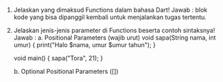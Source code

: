 1. Jelaskan yang dimaksud Functions dalam bahasa Dart!
    Jawab : blok kode yang bisa dipanggil kembali untuk menjalankan tugas tertentu.

2. Jelaskan jenis-jenis parameter di Functions beserta contoh sintaksnya!
    Jawab :
    a. Positional Parameters (wajib urut)
    void sapa(String nama, int umur) {
        print("Halo $nama, umur $umur tahun");
    }

    void main() {
        sapa("Tora", 21);
    }

    b. Optional Positional Parameters ([])
